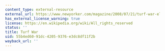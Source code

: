 ```yaml
---
content_type: external-resource
external_url: https://www.newyorker.com/magazine/2008/07/21/turf-war-elizabeth-kolbert
has_external_license_warning: true
license: https://en.wikipedia.org/wiki/All_rights_reserved
status: ''
title: Turf War
uid: 55b4ed60-91dc-4205-9376-e3dc8df11f2b
wayback_url: ''
---
```

